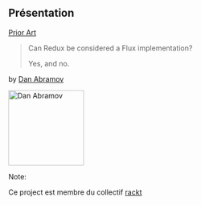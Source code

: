 ## Présentation

[Prior Art](http://redux.js.org/docs/introduction/PriorArt.html)

> Can Redux be considered a Flux implementation?
>
> Yes, and no.

by [Dan Abramov](https://twitter.com/dan_abramov)

<img src="images/avatars/abramov.jpg" alt="Dan Abramov" style="width: 150px" />

Note:

Ce project est membre du collectif [rackt](https://github.com/rackt)
